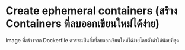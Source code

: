 # Create ephemeral containers (สร้าง Containers ที่ลบออกเขียนใหม่ได้ง่าย)
Image ที่สร้างจาก Dockerfile ควรจะเป็นสิ่งที่ลบออกเขียนใหม่ได้ง่ายโดยตั้งค่าให้น้อยที่สุด